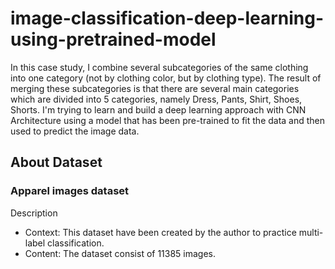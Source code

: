 # image-classification-deep-learning-using-pretrained-model

In this case study, I combine several subcategories of the same clothing into one category (not by clothing color, but by clothing type). The result of merging these subcategories is that there are several main categories which are divided into 5 categories, namely Dress, Pants, Shirt, Shoes, Shorts. I'm trying to learn and build a deep learning approach with CNN Architecture using a model that has been pre-trained to fit the data and then used to predict the image data.

## About Dataset
### Apparel images dataset

Description
- Context: This dataset have been created by the author to practice multi-label classification.
- Content: The dataset consist of 11385 images.
